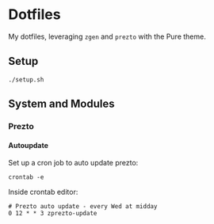 # Dotfiles

My dotfiles, leveraging `zgen` and `prezto` with the Pure theme.

## Setup

```
./setup.sh
```

## System and Modules
### Prezto
#### Autoupdate

Set up a cron job to auto update prezto:

```
crontab -e
```

Inside crontab editor:

```
# Prezto auto update - every Wed at midday
0 12 * * 3 zprezto-update
```